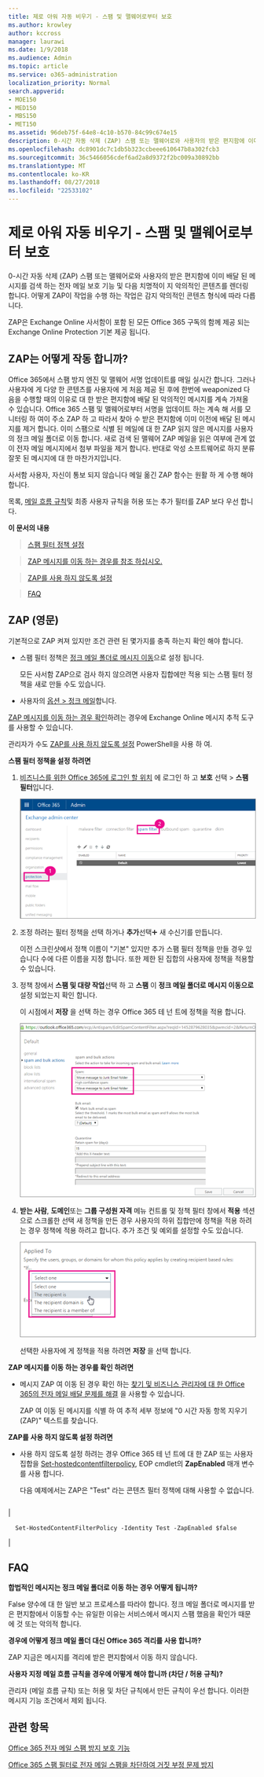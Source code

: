 ```yaml
---
title: 제로 아워 자동 비우기 - 스팸 및 맬웨어로부터 보호
ms.author: krowley
author: kccross
manager: laurawi
ms.date: 1/9/2018
ms.audience: Admin
ms.topic: article
ms.service: o365-administration
localization_priority: Normal
search.appverid:
- MOE150
- MED150
- MBS150
- MET150
ms.assetid: 96deb75f-64e8-4c10-b570-84c99c674e15
description: 0-시간 자동 삭제 (ZAP) 스팸 또는 맬웨어로와 사용자의 받은 편지함에 이미 배달 된 메시지를 검색 하는 전자 메일 보호 기능 및 다음 치명적이 지 악의적인 콘텐츠를 렌더링 합니다. 어떻게 ZAP이 작업을 수행 하는 작업은 감지 악의적인 콘텐츠 형식에 따라 다릅니다.
ms.openlocfilehash: dc8901dc7c1db5b323ccbeee610647b8a302fcb3
ms.sourcegitcommit: 36c5466056cdef6ad2a8d9372f2bc009a30892bb
ms.translationtype: MT
ms.contentlocale: ko-KR
ms.lasthandoff: 08/27/2018
ms.locfileid: "22533102"
---
```

# <a name="zero-hour-auto-purge---protection-against-spam-and-malware"></a>제로 아워 자동 비우기 - 스팸 및 맬웨어로부터 보호

0-시간 자동 삭제 (ZAP) 스팸 또는 맬웨어로와 사용자의 받은 편지함에 이미 배달 된 메시지를 검색 하는 전자 메일 보호 기능 및 다음 치명적이 지 악의적인 콘텐츠를 렌더링 합니다. 어떻게 ZAP이 작업을 수행 하는 작업은 감지 악의적인 콘텐츠 형식에 따라 다릅니다.
  
ZAP은 Exchange Online 사서함이 포함 된 모든 Office 365 구독의 함께 제공 되는 Exchange Online Protection 기본 제공 됩니다.
  
## <a name="how-does-zap-work"></a>ZAP는 어떻게 작동 합니까?

Office 365에서 스팸 방지 엔진 및 맬웨어 서명 업데이트를 매일 실시간 합니다. 그러나 사용자에 게 다양 한 콘텐츠를 사용자에 게 처음 제공 된 후에 한번에 weaponized 다음을 수행할 때의 이유로 대 한 받은 편지함에 배달 된 악의적인 메시지를 계속 가져올 수 있습니다. Office 365 스팸 및 맬웨어로부터 서명을 업데이트 하는 계속 해 서를 모니터링 하 여이 주소 ZAP 하 고 따라서 찾아 수 받은 편지함에 이미 이전에 배달 된 메시지를 제거 합니다. 이미 스팸으로 식별 된 메일에 대 한 ZAP 읽지 않은 메시지를 사용자의 정크 메일 폴더로 이동 합니다. 새로 검색 된 맬웨어 ZAP 메일을 읽은 여부에 관계 없이 전자 메일 메시지에서 첨부 파일을 제거 합니다. 반대로 악성 소프트웨어로 하지 분류 잘못 된 메시지에 대 한 마찬가지입니다.
  
사서함 사용자, 자신이 통보 되지 않습니다 메일 옮긴 ZAP 함수는 원활 하 게 수행 해야 합니다.
  
목록, [메일 흐름 규칙](https://go.microsoft.com/fwlink/p/?LinkId=722755)및 최종 사용자 규칙을 허용 또는 추가 필터를 ZAP 보다 우선 합니다.
  
 **이 문서의 내용**
  
> [스팸 필터 정책 설정](zero-hour-auto-purge.md#BK_SetSpam)
    
> [ZAP 메시지를 이동 하는 경우를 참조 하십시오.](zero-hour-auto-purge.md#BK_DidZAPMove)
    
> [ZAP를 사용 하지 않도록 설정](zero-hour-auto-purge.md#BK_Posh)
    
> [FAQ](zero-hour-auto-purge.md#BK_FAQ)
    
## <a name="working-with-zap"></a>ZAP (영문)

기본적으로 ZAP 켜져 있지만 조건 관련 된 몇가지를 충족 하는지 확인 해야 합니다.
  
- 스팸 필터 정책은 [정크 메일 폴더로 메시지 이동](zero-hour-auto-purge.md#BK_SetSpam)으로 설정 됩니다.
    
    모든 사서함 ZAP으로 검사 하지 않으려면 사용자 집합에만 적용 되는 스팸 필터 정책을 새로 만들 수도 있습니다.
    
- 사용자의 [옵션 \> 정크 메일](https://support.office.com/article/068FA430-F8D7-4518-A8DA-8BC74958F05F)합니다.
    
[ZAP 메시지를 이동 하는 경우 확인](zero-hour-auto-purge.md#BK_DidZAPMove)하려는 경우에 Exchange Online 메시지 추적 도구를 사용할 수 있습니다.
  
관리자가 수도 [ZAP를 사용 하지 않도록 설정](zero-hour-auto-purge.md#BK_Posh) PowerShell을 사용 하 여. 
  
 **스팸 필터 정책을 설정 하려면**
  
1. [비즈니스를 위한 Office 365에 로그인 할 위치](https://support.office.com/article/e9eb7d51-5430-4929-91ab-6157c5a050b4) 에 로그인 하 고 **보호** 선택 \> **스팸 필터**입니다. 
    
    ![EAC에서 보호를 선택 하 고 필터를 스팸](media/0463c879-63fa-4a6c-9b03-e980d5ef3954.PNG)
  
2. 조정 하려는 필터 정책을 선택 하거나 **추가**선택![추가 아이콘](media/8ee52980-254b-440b-99a2-18d068de62d3.gif) 새 수신기를 만듭니다. 
    
    이전 스크린샷에서 정책 이름이 "기본" 있지만 추가 스팸 필터 정책을 만들 경우 있습니다 수에 다른 이름을 지정 합니다. 또한 제한 된 집합의 사용자에 정책을 적용할 수 있습니다.
    
3. 정책 창에서 **스팸 및 대량 작업**선택 하 고 **스팸** 이 **정크 메일 폴더로 메시지 이동으로**설정 되었는지 확인 합니다. 
    
    이 시점에서 **저장** 을 선택 하는 경우 Office 365 테 넌 트에 정책을 적용 합니다. 
    
    ![정크 메일 폴더로 Mpve 메시지에 스팸 및 대량 동작 설정](media/4332cfb3-89e1-48ba-8da8-9286f2fa1089.PNG)
  
4. **받는 사람**, **도메인**또는 **그룹 구성원 자격** 메뉴 컨트롤 및 정책 필터 창에서 **적용** 섹션으로 스크롤한 선택 새 정책을 만든 경우 사용자의 하위 집합만에 정책을 적용 하려는 경우 정책에 적용 하려고 합니다. 추가 조건 및 예외를 설정할 수도 있습니다. 
    
    ![적용 된 주소 섹션에서 받는 사람을 선택](media/19ca10db-c0f4-432c-b3de-ad4101a23de6.PNG)
  
    선택한 사용자에 게 정책을 적용 하려면 **저장** 을 선택 합니다. 
    
 **ZAP 메시지를 이동 하는 경우를 확인 하려면**
  
- 메시지 ZAP 여 이동 된 경우 확인 하는 [찾기 및 비즈니스 관리자에 대 한 Office 365의 전자 메일 배달 문제를 해결](https://support.office.com/article/e7758b99-1896-41db-bf39-51e2dba21de6) 을 사용할 수 있습니다. 
    
    ZAP 여 이동 된 메시지를 식별 하 여 추적 세부 정보에 "0 시간 자동 항목 지우기 (ZAP)" 텍스트를 찾습니다.
    
 **ZAP를 사용 하지 않도록 설정 하려면**
  
- 사용 하지 않도록 설정 하려는 경우 Office 365 테 넌 트에 대 한 ZAP 또는 사용자 집합을 [Set-hostedcontentfilterpolicy](https://go.microsoft.com/fwlink/p/?LinkId=722758), EOP cmdlet의 **ZapEnabled** 매개 변수를 사용 합니다.
    
    다음 예제에서는 ZAP은 "Test" 라는 콘텐츠 필터 정책에 대해 사용할 수 없습니다.
    
||
|:-----|
|
```
  Set-HostedContentFilterPolicy -Identity Test -ZapEnabled $false
```

|
   
## <a name="faq"></a>FAQ
<a name="BK_FAQ"> </a>

 **합법적인 메시지는 정크 메일 폴더로 이동 하는 경우 어떻게 됩니까?**
  
False 양수에 대 한 일반 보고 프로세스를 따라야 합니다. 정크 메일 폴더로 메시지를 받은 편지함에서 이동할 수는 유일한 이유는 서비스에서 메시지 스팸 했음을 확인가 때문에 것 또는 악의적 합니다.
  
 **경우에 어떻게 정크 메일 폴더 대신 Office 365 격리를 사용 합니까?**
  
ZAP 지금은 메시지를 격리에 받은 편지함에서 이동 하지 않습니다.
  
 **사용자 지정 메일 흐름 규칙을 경우에 어떻게 해야 합니까 (차단 / 허용 규칙)?**
  
관리자 (메일 흐름 규칙) 또는 허용 및 차단 규칙에서 만든 규칙이 우선 합니다. 이러한 메시지 기능 조건에서 제외 됩니다.
  
## <a name="related-topics"></a>관련 항목
<a name="BK_FAQ"> </a>

[Office 365 전자 메일 스팸 방지 보호 기능](anti-spam-protection.md)
  
[Office 365 스팸 필터로 전자 메일 스팸을 차단하여 거짓 부정 문제 방지](block-email-spam-to-prevent-false-negatives.md)
  

